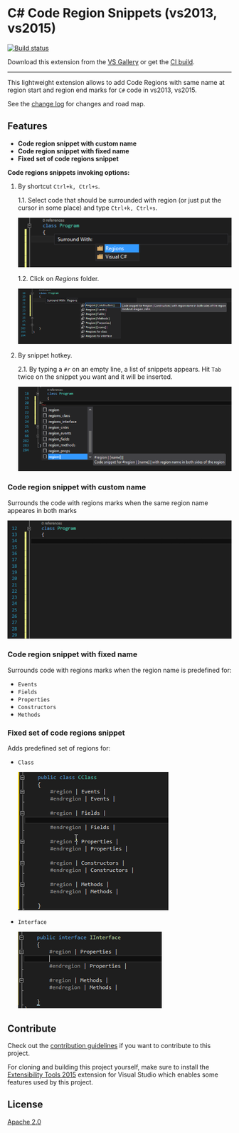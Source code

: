 # C# Code Region Snippets (vs2013, vs2015)

[![Build status](https://ci.appveyor.com/api/projects/status/4p5c0dy577mrmevf?svg=true)](https://ci.appveyor.com/project/yuri-s100/coderegionssnippets-vsextension)

<!-- Update the VS Gallery link after you upload the VSIX-->
Download this extension from the [VS Gallery](https://marketplace.visualstudio.com/vsgallery/54ad0509-6b3a-4223-b88e-af425c8928f0)
or get the [CI build](http://vsixgallery.com/extension/BE701C9A-FDDD-44C9-AAA9-69B441577417/).

---------------------------------------
This lightweight extension allows to add Code Regions with same name at region start and region end marks for `C#` code in vs2013, vs2015.

See the [change log](CHANGELOG.md) for changes and road map.

## Features

- **Code region snippet with custom name**
- **Code region snippet with fixed name**
- **Fixed set of code regions snippet** 

**Code regions snippets invoking options:**

1. By shortcut `Ctrl+k, Ctrl+s`.

    1.1. Select code that should be surrounded with region (or just put the cursor in some place) and type `Ctrl+k, Ctrl+s`.
    
    [![Shortcut Ctrl+k, Ctrl+s](Art/snippets_01.png)](Art/snippets_01.png)

	1.2. Click on *Regions* folder.

	[![Regions folder](Art/snippets_02.png)](Art/snippets_02.png)

2. By snippet hotkey.
	
	2.1. By typing a `#r` on an empty line, a list of snippets appears. Hit `Tab` twice on the snippet you want and it will be inserted.

	[![Regions folder](Art/snippets_03.png)](Art/snippets_03.png)

### Code region snippet with custom name
Surrounds the code with regions marks when the same region name appeares in both marks

[![Region with custom name](Art/snippet_custom_01.gif)](Art/snippet_custom_01.gif)

### Code region snippet with fixed name
Surrounds code with regions marks when the region name is predefined for:
  - `Events`
  - `Fields`
  - `Properties`
  - `Constructors`
  - `Methods`

### Fixed set of code regions snippet
Adds predefined set of regions for:
  - `Class`

    [![Regions set 4 class](Art/snippets_set_class_01.png)](Art/snippets_set_class_01.png)
  - `Interface`

    [![Regions set 4 interface](Art/snippets_set_interface_01.png)](Art/snippets_set_interface_01.png)


## Contribute
Check out the [contribution guidelines](CONTRIBUTING.md)
if you want to contribute to this project.

For cloning and building this project yourself, make sure
to install the
[Extensibility Tools 2015](https://marketplace.visualstudio.com/vsgallery/ab39a092-1343-46e2-b0f1-6a3f91155aa6)
extension for Visual Studio which enables some features
used by this project.

## License
[Apache 2.0](LICENSE)